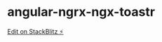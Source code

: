 # angular-ngrx-ngx-toastr

[Edit on StackBlitz ⚡️](https://stackblitz.com/edit/angular-ngrx-ngx-toastr)
